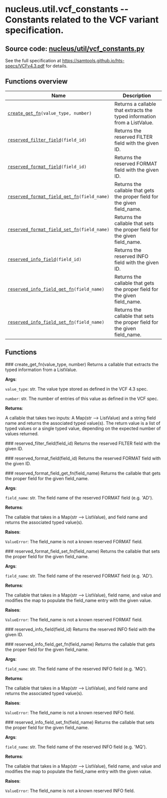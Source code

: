 # nucleus.util.vcf_constants -- Constants related to the VCF variant specification.
**Source code:** [nucleus/util/vcf_constants.py](https://github.com/google/nucleus/tree/master/nucleus/util/vcf_constants.py)
---
See the full specification at https://samtools.github.io/hts-specs/VCFv4.3.pdf
for details.

## Functions overview
Name | Description
-----|------------
[`create_get_fn`](#create_get_fn)`(value_type, number)` | Returns a callable that extracts the typed information from a ListValue.
[`reserved_filter_field`](#reserved_filter_field)`(field_id)` | Returns the reserved FILTER field with the given ID.
[`reserved_format_field`](#reserved_format_field)`(field_id)` | Returns the reserved FORMAT field with the given ID.
[`reserved_format_field_get_fn`](#reserved_format_field_get_fn)`(field_name)` | Returns the callable that gets the proper field for the given field_name.
[`reserved_format_field_set_fn`](#reserved_format_field_set_fn)`(field_name)` | Returns the callable that sets the proper field for the given field_name.
[`reserved_info_field`](#reserved_info_field)`(field_id)` | Returns the reserved INFO field with the given ID.
[`reserved_info_field_get_fn`](#reserved_info_field_get_fn)`(field_name)` | Returns the callable that gets the proper field for the given field_name.
[`reserved_info_field_set_fn`](#reserved_info_field_set_fn)`(field_name)` | Returns the callable that sets the proper field for the given field_name.

## Functions
###<a name="<_ast.FunctionDef object at 0x555808fcd550>"></a> create_get_fn(value_type, number)
Returns a callable that extracts the typed information from a ListValue.

**Args**:

`value_type`: str. The value type stored as defined in the VCF 4.3 spec.

`number`: str. The number of entries of this value as defined in the VCF spec.


**Returns**:

  A callable that takes two inputs: A Map(str --> ListValue) and a string
  field name and returns the associated typed value(s). The return value is
  a list of typed values or a single typed value, depending on the expected
  number of values returned.

###<a name="<_ast.FunctionDef object at 0x5558090bc810>"></a> reserved_filter_field(field_id)
Returns the reserved FILTER field with the given ID.

###<a name="<_ast.FunctionDef object at 0x555808fcd4d0>"></a> reserved_format_field(field_id)
Returns the reserved FORMAT field with the given ID.

###<a name="<_ast.FunctionDef object at 0x5558090ba550>"></a> reserved_format_field_get_fn(field_name)
Returns the callable that gets the proper field for the given field_name.

**Args**:

`field_name`: str. The field name of the reserved FORMAT field (e.g. 'AD').


**Returns**:

  The callable that takes in a Map(str --> ListValue), and field name and
  returns the associated typed value(s).

**Raises**:

`ValueError`: The field_name is not a known reserved FORMAT field.


###<a name="<_ast.FunctionDef object at 0x5558090ba050>"></a> reserved_format_field_set_fn(field_name)
Returns the callable that sets the proper field for the given field_name.

**Args**:

`field_name`: str. The field name of the reserved FORMAT field (e.g. 'AD').


**Returns**:

  The callable that takes in a Map(str --> ListValue), field name, and value
  and modifies the map to populate the field_name entry with the given value.

**Raises**:

`ValueError`: The field_name is not a known reserved FORMAT field.


###<a name="<_ast.FunctionDef object at 0x5558090bc1d0>"></a> reserved_info_field(field_id)
Returns the reserved INFO field with the given ID.

###<a name="<_ast.FunctionDef object at 0x5558090b5b10>"></a> reserved_info_field_get_fn(field_name)
Returns the callable that gets the proper field for the given field_name.

**Args**:

`field_name`: str. The field name of the reserved INFO field (e.g. 'MQ').


**Returns**:

  The callable that takes in a Map(str --> ListValue), and field name and
  returns the associated typed value(s).

**Raises**:

`ValueError`: The field_name is not a known reserved INFO field.


###<a name="<_ast.FunctionDef object at 0x5558090b5610>"></a> reserved_info_field_set_fn(field_name)
Returns the callable that sets the proper field for the given field_name.

**Args**:

`field_name`: str. The field name of the reserved INFO field (e.g. 'MQ').


**Returns**:

  The callable that takes in a Map(str --> ListValue), field name, and value
  and modifies the map to populate the field_name entry with the given value.

**Raises**:

`ValueError`: The field_name is not a known reserved INFO field.



